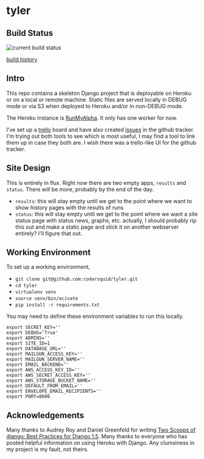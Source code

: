 # tyler

## Build Status

![current build status](https://travis-ci.org/codersquid/tyler.png?branch=master)

[build history](https://travis-ci.org/codersquid/tyler)

## Intro

This repo contains a skeleton Django project that is deployable on Heroku or on
a local or remote machine. Static files are served locally in DEBUG mode or via
S3 when deployed to Heroku and/or in non-DEBUG mode.

The Heroku instance is [RunMyAlpha](http://runmyalpha.herokuapp.com/). It only has one worker for now.


I've set up a [trello](https://trello.com/b/8KC8wAye/rmc) board and have also
created [issues](https://github.com/codersquid/tyler/issues) in the github tracker.
I'm trying out both tools to see which is most useful, I may find a tool to link them up
in case they both are. I wish there was a trello-like UI for the github tracker.

## Site Design

This is entirely in flux. Right now there are two empty apps, `results` and `status`.
There will be more, probably by the end of the day.

* `results`: this will stay empty until we get to the point where we want to show history pages with the results of runs
* `status`: this will stay empty until we get to the point where we want a site status page with status news, graphs, etc. actually, I should probably rip this out and make a static page and stick it on another webserver entirely? I'll figure that out.

## Working Environment

To set up a working environment,

* `git clone git@github.com:codersquid/tyler.git`
* `cd tyler`
* `virtualenv venv`
* `source venv/bin/acivate`
* `pip install -r requirements.txt`

You may need to define these environment variables to run this locally.

```
export SECRET_KEY=''
export DEBUG='True'
export ADMINS=''
export SITE_ID=1
export DATABASE_URL=''
export MAILGUN_ACCESS_KEY=''
export MAILGUN_SERVER_NAME=''
export EMAIL_BACKEND=''
export AWS_ACCESS_KEY_ID=''
export AWS_SECRET_ACCESS_KEY=''
export AWS_STORAGE_BUCKET_NAME=''
export DEFAULT_FROM_EMAIL=''
export ENVELOPE_EMAIL_RECIPIENTS=''
export PORT=8000
```

## Acknowledgements

Many thanks to Audrey Roy and Daniel Greenfeld for writing [Two Scoops of django: Best Practices for Django 1.5](https://django.2scoops.org/). Many thanks to everyone who has posted helpful information on using Heroku with Django. Any clumsiness in my project is my fault, not theirs.
